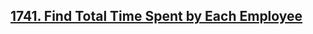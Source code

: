 ## [1741. Find Total Time Spent by Each Employee](https://leetcode.com/problems/find-total-time-spent-by-each-employee)
